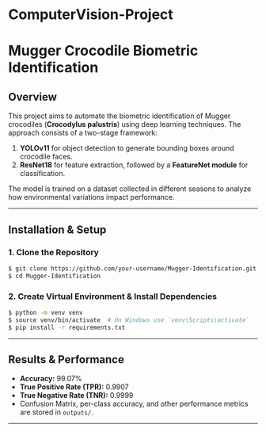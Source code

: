 # ComputerVision-Project

# **Mugger Crocodile Biometric Identification**

## **Overview**
This project aims to automate the biometric identification of Mugger crocodiles (**Crocodylus palustris**) using deep learning techniques. The approach consists of a two-stage framework:

1. **YOLOv11** for object detection to generate bounding boxes around crocodile faces.
2. **ResNet18** for feature extraction, followed by a **FeatureNet module** for classification.

The model is trained on a dataset collected in different seasons to analyze how environmental variations impact performance.

---

## **Installation & Setup**
### **1. Clone the Repository**
```bash
$ git clone https://github.com/your-username/Mugger-Identification.git
$ cd Mugger-Identification
```

### **2. Create Virtual Environment & Install Dependencies**
```bash
$ python -m venv venv
$ source venv/bin/activate  # On Windows use `venv\Scripts\activate`
$ pip install -r requirements.txt
```
---

## **Results & Performance**
- **Accuracy:** 99.07%
- **True Positive Rate (TPR):** 0.9907
- **True Negative Rate (TNR):** 0.9999
- Confusion Matrix, per-class accuracy, and other performance metrics are stored in `outputs/`.

---

